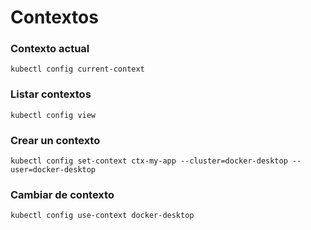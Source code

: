 # Contextos

### Contexto actual

```
kubectl config current-context
```

### Listar contextos

```
kubectl config view
```

### Crear un contexto

```
kubectl config set-context ctx-my-app --cluster=docker-desktop --user=docker-desktop
```

### Cambiar de contexto

```
kubectl config use-context docker-desktop
```
